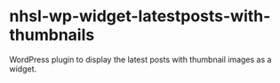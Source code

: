 # nhsl-wp-widget-latestposts-with-thumbnails
WordPress plugin to display the latest posts with thumbnail images as a widget.
